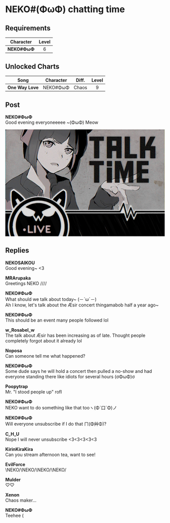 # NEKO\#(ΦωΦ) chatting time
## Requirements
| Character  |Level|
|------------|:---:|
|**NEKO#ΦωΦ**|  6  |

## Unlocked Charts
|      Song      |Character|Diff.|Level|
|----------------|:-------:|:---:|:---:|
|**One Way Love**|NEKO#ΦωΦ |Chaos|  9  |

## Post
**NEKO#ΦωΦ**<br>
Good evening everyoneeeee \~(ΦωΦ) Meow




![n0601.png](./attachments/n0601.png)
## Replies
**NEKOSAIKOU**<br>
Good evening\~ <3

**MRArupaka**<br>
Greetings NEKO ////

**NEKO#ΦωΦ**<br>
What should we talk about today\~ (－ˋωˊ－)<br>
Ah I know, let's talk about the Æsir concert thingamabob half a year ago\~

**NEKO#ΦωΦ**<br>
This should be an event many people followed lol

**w_Rosabel_w**<br>
The talk about Æsir has been increasing as of late. Thought people completely forgot about it already lol

**Noposa**<br>
Can someone tell me what happened?

**NEKO#ΦωΦ**<br>
Some dude says he will hold a concert then pulled a no\-show and had everyone standing there like idiots for several hours (σΦωΦ)σ

**Poopytrap**<br>
Mr. "I stood people up" rofl

**NEKO#ΦωΦ**<br>
NEKO want to do something like that tooヽ(Φˋ口ˊΦ)ノ

**NEKO#ΦωΦ**<br>
Will everyone unsubscribe if I do that ㄇ(Φ艸Φ)?

**C_H_U**<br>
Nope I will never unsubscribe <3<3<3<3<3

**KirinKiraKira**<br>
Can you stream afternoon tea, want to see!

**EvilForce**<br>
\\NEKO/\\NEKO/\\NEKO/\\NEKO/

**Mulder**<br>
♡♡

**Xenon**<br>
Chaos maker...

**NEKO#ΦωΦ**<br>
Teehee (

